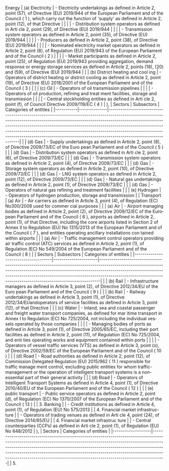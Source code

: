 Energy | (a) Electricity                   | - Electricity undertakings as defined in Article 2, point (57), of Directive (EU) 2019/944 of the European Parliament and of the Council ( 1 ), which carry out the function of 'supply' as defined in Article 2, point (12), of that Directive |
|           |                                   | - Distribution system operators as defined in Arti­ cle 2, point (29), of Directive (EU) 2019/944                                                                                                                                                |
|           |                                   | - Transmission system operators as defined in Article 2, point (35), of Directive (EU) 2019/944                                                                                                                                                 |
|           |                                   | - Producers as defined in Article 2, point (38), of Directive (EU) 2019/944                                                                                                                                                                     |
|           |                                   | - Nominated electricity market operators as defined in Article 2, point (8), of Regulation (EU) 2019/943 of the European Parliament and of the Council ( 2 )                                                                                    |
|           |                                   | - Market participants as defined in Article 2, point (25), of Regulation (EU) 2019/943 providing aggregation, demand response or energy storage services as defined in Article 2, points (18), (20) and (59), of Directive (EU) 2019/944        |
|           | (b) District heating and cool­ ing | - Operators of district heating or district cooling as defined in Article 2, point (19), of Directive (EU) 2018/2001 of the European Parliament and of the Council ( 3 )                                                                        |
|           | (c) Oil                           | - Operators of oil transmission pipelines                                                                                                                                                                                                       |
|           |                                   | - Operators of oil production, refining and treat­ ment facilities, storage and transmission                                                                                                                                                     |
|           |                                   | - Central stockholding entities as defined in Arti­ cle 2, point (f), of Council Directive 2009/119/EC ( 4 )                                                                                                                                     |
),
| Sectors   | Subsectors   | Categories of entities                                                                                                                                                                                                                                                                                                                                                                                                                 |
|-----------|--------------|----------------------------------------------------------------------------------------------------------------------------------------------------------------------------------------------------------------------------------------------------------------------------------------------------------------------------------------------------------------------------------------------------------------------------------------|
|           | (d) Gas      | - Supply undertakings as defined in Article 2, point (8), of Directive 2009/73/EC of the Euro­ pean Parliament and of the Council ( 5 )                                                                                                                                                                                                                                                                                                 |
|           | (d) Gas      | - Distribution system operators as defined in Arti­ cle 2, point (6), of Directive 2009/73/EC                                                                                                                                                                                                                                                                                                                                           |
|           | (d) Gas      | - Transmission system operators as defined in Article 2, point (4), of Directive 2009/73/EC                                                                                                                                                                                                                                                                                                                                            |
|           | (d) Gas      | - Storage system operators as defined in Article 2, point (10), of Directive 2009/73/EC                                                                                                                                                                                                                                                                                                                                                |
|           | (d) Gas      | - LNG system operators as defined in Article 2, point (12), of Directive 2009/73/EC                                                                                                                                                                                                                                                                                                                                                    |
|           | (d) Gas      | - Natural gas undertakings as defined in Article 2, point (1), of Directive 2009/73/EC                                                                                                                                                                                                                                                                                                                                                 |
|           | (d) Gas      | - Operators of natural gas refining and treatment facilities                                                                                                                                                                                                                                                                                                                                                                           |
|           | (e) Hydrogen | - Operators of hydrogen production, storage and transmission                                                                                                                                                                                                                                                                                                                                                                           |
| Transport | (a) Air      | - Air carriers as defined in Article 3, point (4), of Regulation (EC) No300/2008 used for commer­ cial purposes                                                                                                                                                                                                                                                                                                                         |
|           | (a) Air      | - Airport managing bodies as defined in Article 2, point (2), of Directive 2009/12/EC of the Euro­ pean Parliament and of the Council ( 6 ), airports as defined in Article 2, point (1), of that Directive, including the core airports listed in Section 2 of Annex II to Regulation (EU) No 1315/2013 of the European Parliament and of the Council ( 7 ), and entities operating ancillary installations con­ tained within airports |
|           | (a) Air      | - Traffic management control operators providing air traffic control (ATC) services as defined in Article 2, point (1), of Regulation (EC) No 549/2004 of the European Parliament and of the Council ( 8 )                                                                                                                                                                                                                             |
| Sectors                             | Subsectors           | Categories of entities                                                                                                                                                                                                                                                                                                 |
|-------------------------------------|----------------------|------------------------------------------------------------------------------------------------------------------------------------------------------------------------------------------------------------------------------------------------------------------------------------------------------------------------|
|                                     | (b) Rail             | - Infrastructure managers as defined in Article 3, point (2), of Directive 2012/34/EU of the Euro­ pean Parliament and of the Council ( 9 )                                                                                                                                                                             |
|                                     | (b) Rail             | - Railway undertakings as defined in Article 3, point (1), of Directive 2012/34/EUandoperators of service facilities as defined in Article 3, point (12), of that Directive                                                                                                                                            |
|                                     | (c) Water            | - Inland, sea and coastal passenger and freight water transport companies, as defined for mar­ itime transport in Annex I to Regulation (EC) No 725/2004, not including the individual ves­ sels operated by those companies                                                                                             |
|                                     |                      | - Managing bodies of ports as defined in Article 3, point (1), of Directive 2005/65/EC, including their port facilities as defined in Article 2, point (11), of Regulation (EC) No 725/2004, and enti­ ties operating works and equipment contained within ports                                                        |
|                                     |                      | - Operators of vessel traffic services (VTS) as defined in Article 3, point (o), of Directive 2002/59/EC of the European Parliament and of the Council ( 10 )                                                                                                                                                          |
|                                     | (d) Road             | - Road authorities as defined in Article 2, point (12), of Commission Delegated Regulation (EU) 2015/962 ( 11 ) responsible for traffic manage­ ment control, excluding public entities for whom traffic-management or the operation of intelligent transport systems is a non-essential part of their general activity |
|                                     | (d) Road             | - Operators of Intelligent Transport Systems as defined in Article 4, point (1), of Directive 2010/40/EU of the European Parliament and of the Council ( 12 )                                                                                                                                                          |
|                                     | (e) public transport | - Public service operators as defined in Article 2, point (d), of Regulation (EC) No 1370/2007 of the European Parliament and of the Council ( 13 )                                                                                                                                                                    |
| 3. Banking                          |                      | - Credit institutions as defined in Article 4, point (1), of Regulation (EU) No 575/2013                                                                                                                                                                                                                               |
| 4. Financial market infrastruc­ ture |                      | - Operators of trading venues as defined in Arti­ cle 4, point (24), of Directive 2014/65/EU                                                                                                                                                                                                                            |
| 4. Financial market infrastruc­ ture |                      | - Central counterparties (CCPs) as defined in Arti­ cle 2, point (1), of Regulation (EU) No 648/2012                                                                                                                                                                                                                    |
),
| Sectors           | Categories of entities                                                                                                                                                                                                                                                                                                                                                                                     |
|-------------------|------------------------------------------------------------------------------------------------------------------------------------------------------------------------------------------------------------------------------------------------------------------------------------------------------------------------------------------------------------------------------------------------------------|
| 5. 